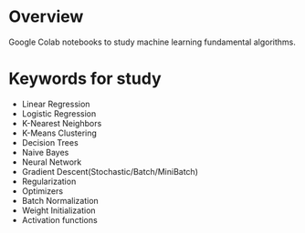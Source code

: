 # Overview
Google Colab notebooks to study machine learning fundamental algorithms. 

# Keywords for study 
- Linear Regression 
- Logistic Regression
- K-Nearest Neighbors 
- K-Means Clustering 
- Decision Trees 
- Naive Bayes 
- Neural Network 
 - Gradient Descent(Stochastic/Batch/MiniBatch)
 - Regularization 
 - Optimizers
 - Batch Normalization 
 - Weight Initialization 
 - Activation functions
